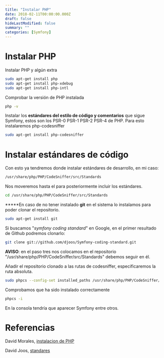 ```yaml
---
title: "Instalar PHP"
date: 2018-02-11T00:00:00.000Z
draft: false
hideLastModified: false
summary: ""
categories: [Symfony]
---
```


# Instalar PHP

Instalar PHP y algún extra
```bash
sudo apt-get install php
sudo apt-get install php-xdebug
sudo apt-get install php-intl
```

Comprobar la versión de PHP instalada
```bash
php -v
```

Instalar los **estándares del estilo de código y comentarios** que sigue Symfony, estos son los PSR-0 PSR-1 PSR-2 PSR-4 de PHP.
Para esto instalaremos php-codesniffer
```bash
sudo apt-get install php-codesniffer
```

# Instalar estándares de código

Con esto ya tendremos donde instalar estándares de desarrollo, en mi caso:
```bash
/usr/share/php/PHP/CodeSniffer/src/Standards
```

Nos moveremos hasta el para posteriormente incluir los estándares.
```bash
cd /usr/share/php/PHP/CodeSniffer/src/Standards
```

**\***En caso de no tener instalado **git** en el sistema lo instalamos para poder clonar el repositorio.
```bash
sudo apt-get install git
```

Si buscamos "*symfony coding standard*" en Google,  en el primer resultado de Github podremos clonarlo:
```bash
git clone git://github.com/djoos/Symfony-coding-standard.git
```

**AVISO**: en el paso tres nos colocamos en el repositorio "/usr/share/php/PHP/CodeSniffer/src/Standards" debemos seguir en él.

Añadir el repositorio clonado a las rutas de codesniffer, especificaremos la ruta absoluta.
```bash
sudo phpcs --config-set installed_paths /usr/share/php/PHP/CodeSniffer/src/Standards/Symfony-coding-standard/
```

Comprobamos que ha sido instalado correctamente
```bash
phpcs -i
```

En la consola tendría que aparecer Symfony entre otros.

# Referencias

David Morales, [instalacion de PHP](https://youtu.be/36dysH8sNVU)

David Joos, [standares](https://github.com/djoos/Symfony-coding-standard)

